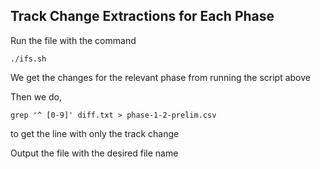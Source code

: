 ## Track Change Extractions for Each Phase

Run the file with the command 

```
./ifs.sh

```

We get the changes for the relevant phase from running the script above

Then we do, 

```
grep '^ [0-9]' diff.txt > phase-1-2-prelim.csv

```
to get the line with only the track change 

Output the file with the desired file name



